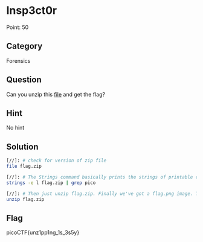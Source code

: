 # Insp3ct0r

Point: 50 

## Category

Forensics

## Question

Can you unzip this [file](https://2019shell1.picoctf.com/static/37762a7e5774d7d6c1bc79e8e1758ef9/flag.zip) and get the flag?

## Hint

No hint

## Solution

```bash
[//]: # check for version of zip file
file flag.zip

[//]: # The Strings command basically prints the strings of printable characters in files
strings -e l flag.zip | grep pico

[//]: # Then just unzip flag.zip. Finally we've got a flag.png image. This will show you the flag
unzip flag.zip

```

## Flag

picoCTF{unz1pp1ng_1s_3s5y}